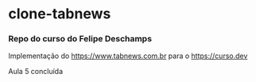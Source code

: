 # clone-tabnews
### Repo do curso do Felipe Deschamps

Implementação do https://www.tabnews.com.br para o https://curso.dev

Aula 5 concluída

<img href="https://d1csarkz8obe9u.cloudfront.net/posterpreviews/work-in-progress-design-template-6cc0b86afbb81d0528f26113e3ec02cf_screen.jpg?ts=1698307882">